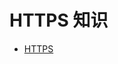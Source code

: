 # HTTPS 知识

* [HTTPS](https://github.com/ZhangMiao147/android_learning_notes/blob/master/network/HTTPS/HTTPS.md)


